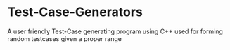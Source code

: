 # Test-Case-Generators
A user friendly Test-Case generating program using C++ used for forming random testcases given a proper range  
